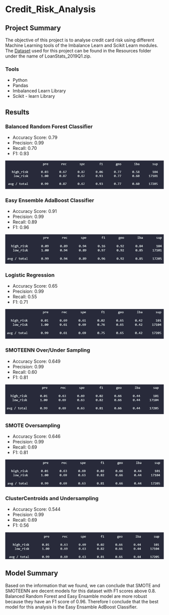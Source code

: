 # Credit_Risk_Analysis
## Project Summary
The objective of this project is to analyse credit card risk using different Machine Learning tools of the Imbalance Learn and Scikit Learn modules. The [Dataset](Resources/LoanStats_2019Q1.zip) used for this project can be found in the Resources folder under the name of LoanStats_2019Q1.zip.

### Tools
- Python
- Pandas
- Imbalanced Learn Library
- Scikit - learn Library

## Results
### Balanced Random Forest Classifier

- Accuracy Score: 0.79
- Precision: 0.99
- Recall: 0.70
- F1: 0.93

![](Resources/BalancedRandomForestClassifier.png)

### Easy Ensemble AdaBoost Classifier

- Accuracy Score: 0.91
- Precision: 0.99
- Recall: 0.89
- F1: 0.96

![](Resources/EasyEnsembleAdaBoostClassifier.png)

### Logistic Regression

- Accuracy Score: 0.65
- Precision: 0.99
- Recall: 0.55
- F1: 0.71

![](Resources/LogisticRegression.png)

### SMOTEENN Over/Under Sampling

- Accuracy Score: 0.649
- Precision: 0.99
- Recall: 0.60
- F1: 0.81
 
![](Resources/OverUnderSampling.png)

### SMOTE Oversampling

- Accuracy Score: 0.646
- Precision: 0.99
- Recall: 0.69
- F1: 0.81

![](Resources/SMOTEOversampling.png)

### ClusterCentroids and Undersampling

- Accuracy Score: 0.544
- Precision: 0.99
- Recall: 0.69
- F1: 0.56

![](Resources/Undersampling.png)

## Model Summary
Based on the information that we found, we can conclude that SMOTE and SMOTEENN are decent models for this dataset with F1 scores above 0.8. Balanced Random Forest and Easy Ensamble model are more robust because they have an F1 score of 0.96. Therefore I conclude that the best model for this analysis is the Easy Ensamble AdBoost Classifier.  
